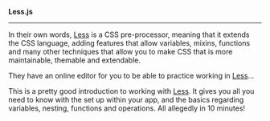 **Less.js**

----------------

In their own words, [Less](http://lesscss.org/) is a CSS pre-processor, meaning that it extends the CSS language, adding features that allow variables, mixins, functions and many other techniques that allow you to make CSS that is more maintainable, themable and extendable.

They have an online editor for you to be able to practice working in [Less](http://lesscss.org/less-preview/)…

This is a pretty good introduction to working with [Less](http://tutorialzine.com/2015/07/learn-less-in-10-minutes-or-less/). It gives you all you need to know with the set up within your app, and the basics regarding variables, nesting, functions and operations. All allegedly in 10 minutes!
